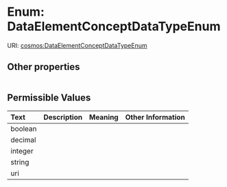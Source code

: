
# Enum: DataElementConceptDataTypeEnum




URI: [cosmos:DataElementConceptDataTypeEnum](https://www.cdisc.org/cosmos/1-0DataElementConceptDataTypeEnum)


## Other properties

|  |  |  |
| --- | --- | --- |

## Permissible Values

| Text | Description | Meaning | Other Information |
| :--- | :---: | :---: | ---: |
| boolean |  |  |  |
| decimal |  |  |  |
| integer |  |  |  |
| string |  |  |  |
| uri |  |  |  |

